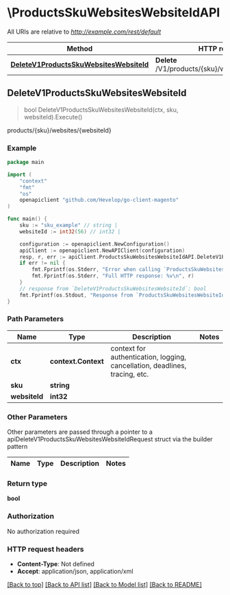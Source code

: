# \ProductsSkuWebsitesWebsiteIdAPI

All URIs are relative to *http://example.com/rest/default*

Method | HTTP request | Description
------------- | ------------- | -------------
[**DeleteV1ProductsSkuWebsitesWebsiteId**](ProductsSkuWebsitesWebsiteIdAPI.md#DeleteV1ProductsSkuWebsitesWebsiteId) | **Delete** /V1/products/{sku}/websites/{websiteId} | products/{sku}/websites/{websiteId}



## DeleteV1ProductsSkuWebsitesWebsiteId

> bool DeleteV1ProductsSkuWebsitesWebsiteId(ctx, sku, websiteId).Execute()

products/{sku}/websites/{websiteId}



### Example

```go
package main

import (
	"context"
	"fmt"
	"os"
	openapiclient "github.com/Hevelop/go-client-magento"
)

func main() {
	sku := "sku_example" // string | 
	websiteId := int32(56) // int32 | 

	configuration := openapiclient.NewConfiguration()
	apiClient := openapiclient.NewAPIClient(configuration)
	resp, r, err := apiClient.ProductsSkuWebsitesWebsiteIdAPI.DeleteV1ProductsSkuWebsitesWebsiteId(context.Background(), sku, websiteId).Execute()
	if err != nil {
		fmt.Fprintf(os.Stderr, "Error when calling `ProductsSkuWebsitesWebsiteIdAPI.DeleteV1ProductsSkuWebsitesWebsiteId``: %v\n", err)
		fmt.Fprintf(os.Stderr, "Full HTTP response: %v\n", r)
	}
	// response from `DeleteV1ProductsSkuWebsitesWebsiteId`: bool
	fmt.Fprintf(os.Stdout, "Response from `ProductsSkuWebsitesWebsiteIdAPI.DeleteV1ProductsSkuWebsitesWebsiteId`: %v\n", resp)
}
```

### Path Parameters


Name | Type | Description  | Notes
------------- | ------------- | ------------- | -------------
**ctx** | **context.Context** | context for authentication, logging, cancellation, deadlines, tracing, etc.
**sku** | **string** |  | 
**websiteId** | **int32** |  | 

### Other Parameters

Other parameters are passed through a pointer to a apiDeleteV1ProductsSkuWebsitesWebsiteIdRequest struct via the builder pattern


Name | Type | Description  | Notes
------------- | ------------- | ------------- | -------------



### Return type

**bool**

### Authorization

No authorization required

### HTTP request headers

- **Content-Type**: Not defined
- **Accept**: application/json, application/xml

[[Back to top]](#) [[Back to API list]](../README.md#documentation-for-api-endpoints)
[[Back to Model list]](../README.md#documentation-for-models)
[[Back to README]](../README.md)

